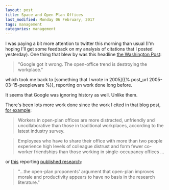 ```yaml
---
layout: post
title: Space and Open Plan Offices
last_modified: Monday 06 February, 2017
tags: management
categories: management
---
```

I was paying a bit more attention to twitter this morning than usual (I'm hoping I'll  get some feedback on my analysis of citations that I posted yesterday). One thing that blew by was this headline [the Washington Post](https://www.washingtonpost.com/posteverything/wp/2014/12/30/google-got-it-wrong-the-open-office-trend-is-destroying-the-workplace/?tid=ss_tw&amp;utm_term=.e08d2e093c59):<blockquote>"Google got it wrong. The open-office trend is destroying the workplace."
</blockquote>

which took me back to [something that I wrote in 2005]({% post_url 2005-03-15-peopleware %}), reporting on work done long before.

It seems that Google was ignoring history as well. Unlike them.

There's been lots more work done since the work I cited in that blog post, [for example](https://www.dezeen.com/2016/09/15/open-plan-offices-co-working-less-productive-more-unfriendly-survey-auckland-university-technology/):<blockquote>Workers in open-plan offices are more distracted, unfriendly and uncollaborative than those in traditional workplaces, according to the latest industry survey.</blockquote>
<blockquote>Employees who have to share their office with more than two people experience high levels of colleague distrust and form fewer co-worker friendships than those working in single-occupancy offices ...
</blockquote>

or [this](https://digest.bps.org.uk/2013/08/19/the-supposed-benefits-of-open-plan-offices-do-not-outweigh-the-costs/) reporting [published research](http://dx.doi.org/10.1016/j.jenvp.2013.06.007):<blockquote>"...the open-plan proponents' argument that open-plan improves morale and productivity appears to have no basis in the research literature."</blockquote>
